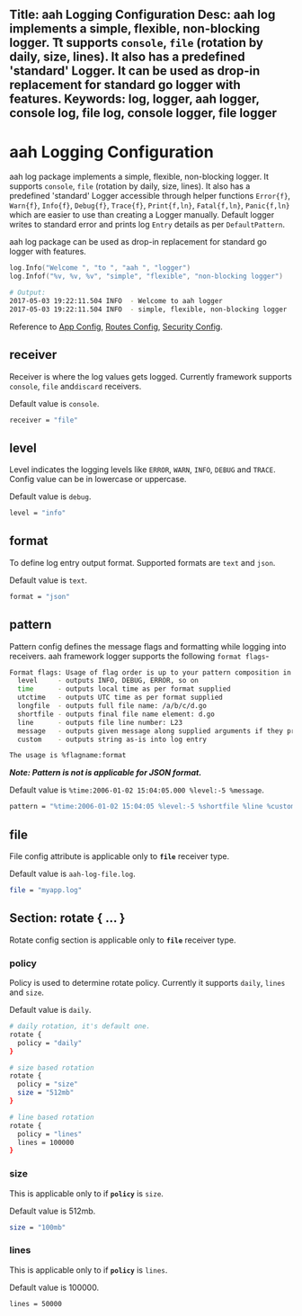 Title: aah Logging Configuration
Desc: aah log implements a simple, flexible, non-blocking logger. Tt supports `console`, `file` (rotation by daily, size,  lines). It also has a predefined 'standard' Logger. It can be used as drop-in replacement for standard go logger with features.
Keywords: log, logger, aah logger, console log, file log, console logger, file logger
---
# aah Logging Configuration

aah log package implements a simple, flexible, non-blocking logger. It supports `console`, `file` (rotation by daily, size, lines). It also has a predefined 'standard' Logger accessible through helper functions `Error{f}`, `Warn{f}`, `Info{f}`, `Debug{f}`, `Trace{f}`, `Print{f,ln}`, `Fatal{f,ln}`, `Panic{f,ln}` which are easier to use than creating a Logger manually. Default logger writes to standard error and prints log `Entry` details as per `DefaultPattern`.

aah log package can be used as drop-in replacement for standard go logger with features.

```go
log.Info("Welcome ", "to ", "aah ", "logger")
log.Infof("%v, %v, %v", "simple", "flexible", "non-blocking logger")
```

```bash
# Output:
2017-05-03 19:22:11.504 INFO  - Welcome to aah logger
2017-05-03 19:22:11.504 INFO  - simple, flexible, non-blocking logger
```

Reference to [App Config](app-config.html), [Routes Config](routes-config.html), [Security Config](security-config.html).

## receiver
Receiver is where the log values gets logged. Currently framework supports `console`, `file` and`discard` receivers.

Default value is `console`.
```bash
receiver = "file"
```

## level
Level indicates the logging levels like `ERROR`, `WARN`, `INFO`, `DEBUG` and `TRACE`. Config value can be in lowercase or uppercase.

Default value is `debug`.
```bash
level = "info"
```

## format
To define log entry output format. Supported formats are `text` and `json`.

Default value is `text`.
```bash
format = "json"
```

## pattern
Pattern config defines the message flags and formatting while logging into receivers. aah framework logger supports the following `format flags`-
```bash
Format flags: Usage of flag order is up to your pattern composition in the config.
  level     - outputs INFO, DEBUG, ERROR, so on
  time      - outputs local time as per format supplied
  utctime   - outputs UTC time as per format supplied
  longfile  - outputs full file name: /a/b/c/d.go
  shortfile - outputs final file name element: d.go
  line      - outputs file line number: L23
  message   - outputs given message along supplied arguments if they present
  custom    - outputs string as-is into log entry

The usage is %flagname:format
```

***Note: Pattern is not is applicable for JSON format.***

Default value is `%time:2006-01-02 15:04:05.000 %level:-5 %message`.
```bash
pattern = "%time:2006-01-02 15:04:05 %level:-5 %shortfile %line %custom:- %message"
```

## file
File config attribute is applicable only to **`file`** receiver type.

Default value is `aah-log-file.log`.
```bash
file = "myapp.log"
```

## Section: rotate { ... }
Rotate config section is applicable only to **`file`** receiver type.

### policy
Policy is used to determine rotate policy. Currently it supports `daily`, `lines` and `size`.

Default value is `daily`.
```bash
# daily rotation, it's default one.
rotate {
  policy = "daily"
}

# size based rotation
rotate {
  policy = "size"
  size = "512mb"
}

# line based rotation
rotate {
  policy = "lines"
  lines = 100000
}
```

### size
This is applicable only to if **`policy`** is `size`.

Default value is 512mb.
```bash
size = "100mb"
```

### lines
This is applicable only to if **`policy`** is `lines`.

Default value is 100000.
```bash
lines = 50000
```
